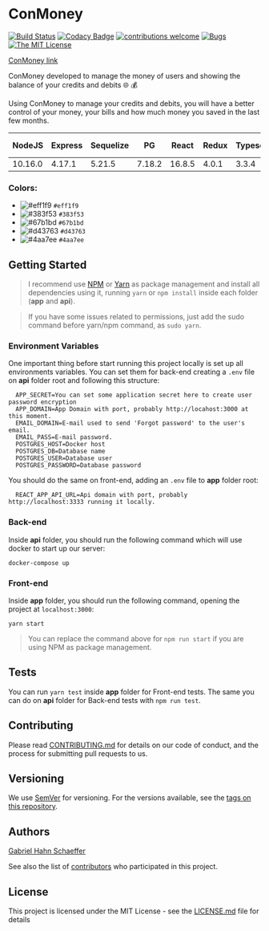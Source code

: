 # ConMoney

[![Build Status](https://travis-ci.org/gabriel-hahn/billing-cycle-reactjs.svg?branch=master)](https://travis-ci.org/gabriel-hahn/billing-cycle-reactjs) [![Codacy Badge](https://api.codacy.com/project/badge/Grade/e0d561f0d2a5434590bba42c161261f8)](https://www.codacy.com/manual/gabriel_hahn/billing-cycle-reactjs?utm_source=github.com&amp;utm_medium=referral&amp;utm_content=gabriel-hahn/billing-cycle-reactjs&amp;utm_campaign=Badge_Grade) [![contributions welcome](https://img.shields.io/badge/contributions-welcome-brightgreen.svg?style=flat)](https://github.com/gabriel-hahn/billing-cycle-reactjs/pulls) [![Bugs](https://img.shields.io/github/issues/gabriel-hahn/billing-cycle-reactjs/bug.svg)](https://github.com/gabriel-hahn/billing-cycle-reactjs/issues?utf8=?&q=is%3Aissue+is%3Aopen+label%3Abug) [![The MIT License](https://img.shields.io/badge/license-MIT-blue.svg?style=flat-square)](http://opensource.org/licenses/MIT)

[ConMoney link](https://www.conmoneyapp.com)

ConMoney developed to manage the money of users and showing the balance of your credits and debits :globe_with_meridians: :moneybag:

Using ConMoney to manage your credits and debits, you will have a better control of your money, your bills and how much money you saved in the last few months.

NodeJS |Express|Sequelize|PG    |React |Redux|Typescript|Highcharts|Docker |Docker Compose|
-------|-------|---------|------|------|-----|----------|----------|-------|--------------|
10.16.0|4.17.1 |5.21.5   |7.18.2|16.8.5|4.0.1|3.3.4     |8.0.4     |19.03.4|1.24.1        |

### Colors:

- ![#eff1f9](https://placehold.it/15/eff1f9/000000?text=+) `#eff1f9`
- ![#383f53](https://placehold.it/15/383f53/000000?text=+) `#383f53`
- ![#67b1bd](https://placehold.it/15/67b1bd/000000?text=+) `#67b1bd`
- ![#d43763](https://placehold.it/15/d43763/000000?text=+) `#d43763`
- ![#4aa7ee](https://placehold.it/15/4aa7ee/000000?text=+) `#4aa7ee`

## Getting Started

> I recommend use [NPM](https://www.npmjs.com/) or [Yarn](https://yarnpkg.com/) as package management and install all dependencies using it, running ```yarn``` or ```npm install``` inside each folder (<b>app</b> and <b>api</b>).

> If you have some issues related to permissions, just add the sudo command before yarn/npm command, as ```sudo yarn```.

### Environment Variables

One important thing before start running this project locally is set up all environments variables. You can set them for back-end creating a ```.env``` file on <strong>api</strong> folder root and following this structure:

```
  APP_SECRET=You can set some application secret here to create user password encryption
  APP_DOMAIN=App Domain with port, probably http://locahost:3000 at this moment.
  EMAIL_DOMAIN=E-mail used to send 'Forgot password' to the user's email.
  EMAIL_PASS=E-mail password.
  POSTGRES_HOST=Docker host
  POSTGRES_DB=Database name
  POSTGRES_USER=Database user
  POSTGRES_PASSWORD=Database password
```

You should do the same on front-end, adding an ```.env``` file to <b>app</b> folder root:

```
  REACT_APP_API_URL=Api domain with port, probably http://localhost:3333 running it locally.
```

### Back-end

Inside <strong>api</strong> folder, you should run the following command which will use docker to start up our server:

```$
docker-compose up
```

### Front-end

Inside <strong>app</strong> folder, you should run the following command, opening the project at ```localhost:3000```:

```$
yarn start
```

> You can replace the command above for ```npm run start``` if you are using NPM as package management.

## Tests

You can run ```yarn test``` inside <strong>app</strong> folder for Front-end tests. The same you can do on <strong>api</strong> folder for Back-end tests with ```npm run test```.

## Contributing

Please read [CONTRIBUTING.md](https://gist.github.com/PurpleBooth/b24679402957c63ec426) for details on our code of conduct, and the process for submitting pull requests to us.

## Versioning

We use [SemVer](http://semver.org/) for versioning. For the versions available, see the [tags on this repository](https://github.com/gabriel-hahn/billing-cycle-reactjs/tags).

## Authors

[Gabriel Hahn Schaeffer](https://github.com/gabriel-hahn/)

See also the list of [contributors](https://github.com/gabriel-hahn/billing-cycle-reactjs/contributors) who participated in this project.

## License

This project is licensed under the MIT License - see the [LICENSE.md](LICENSE) file for details

